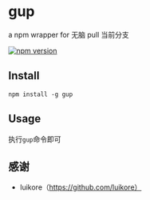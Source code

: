 gup
===

a npm wrapper for 无脑 pull 当前分支

[![npm version](https://badge.fury.io/js/gup.svg)](http://badge.fury.io/js/gup)

## Install 

	npm install -g gup
	
## Usage

执行`gup`命令即可

## 感谢

- luikore（https://github.com/luikore）